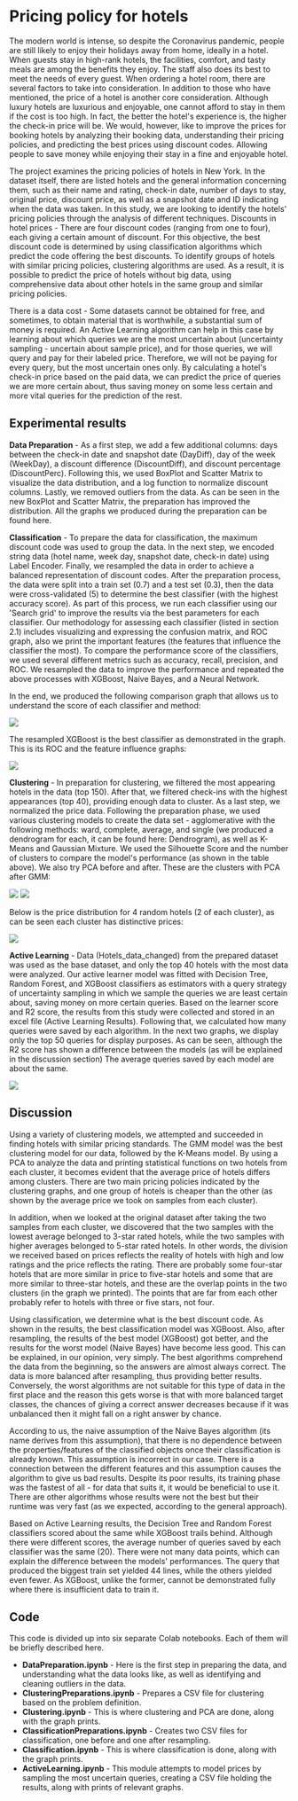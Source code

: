 # Pricing policy for hotels

The modern world is intense, so despite the Coronavirus pandemic, people are still likely to enjoy their holidays away from home, ideally in a hotel. When guests stay in high-rank hotels, the facilities, comfort, and tasty meals are among the benefits they enjoy. The staff also does its best to meet the needs of every guest. When ordering a hotel room, there are several factors to take into consideration. In addition to those who have mentioned, the price of a hotel is another core consideration. Although luxury hotels are luxurious and enjoyable, one cannot afford to stay in them if the cost is too high. In fact, the better the hotel's experience is, the higher the check-in price will be. We would, however, like to improve the prices for booking hotels by analyzing their booking data, understanding their pricing policies, and predicting the best prices using discount codes.  Allowing people to save money while enjoying their stay in a fine and enjoyable hotel.

The project examines the pricing policies of hotels in New York. In the dataset itself, there are listed hotels and the general information concerning them, such as their name and rating, check-in date, number of days to stay, original price, discount price, as well as a snapshot date and ID indicating when the data was taken.
In this study, we are looking to identify the hotels' pricing policies through the analysis of different techniques. Discounts in hotel prices - There are four discount codes (ranging from one to four), each giving a certain amount of discount. For this objective, the best discount code is determined by using classification algorithms which predict the code offering the best discounts. To identify groups of hotels with similar pricing policies, clustering algorithms are used. As a result, it is possible to predict the price of hotels without big data, using comprehensive data about other hotels in the same group and similar pricing policies.

There is a data cost - Some datasets cannot be obtained for free, and sometimes, to obtain material that is worthwhile, a substantial sum of money is required. An Active Learning algorithm can help in this case by learning about which queries we are the most uncertain about (uncertainty sampling - uncertain about sample price), and for those queries, we will query and pay for their labeled price. Therefore, we will not be paying for every query, but the most uncertain ones only. By calculating a hotel's check-in price based on the paid data, we can predict the price of queries we are more certain about, thus saving money on some less certain and more vital queries for the prediction of the rest.

## Experimental results
**Data Preparation** - As a first step, we add a few additional columns: days between the check-in date and snapshot date (DayDiff), day of the week (WeekDay), a discount difference (DiscountDiff), and discount percentage (DiscountPerc). Following this, we used BoxPlot and Scatter Matrix to visualize the data distribution, and a log function to normalize discount columns. Lastly, we removed outliers from the data. As can be seen in the new BoxPlot and  Scatter Matrix, the preparation has improved the distribution. All the graphs we produced during the preparation can be found here.

**Classification** - To prepare the data for classification, the maximum discount code was used to group the data. In the next step, we encoded string data (hotel name, week day, snapshot date, check-in date) using Label Encoder. Finally, we resampled the data in order to achieve a balanced representation of discount codes. After the preparation process, the data were split into a train set (0.7) and a test set (0.3), then the data were cross-validated (5) to determine the best classifier (with the highest accuracy score). As part of this process, we run each classifier using our 'Search grid' to improve the results via the best parameters for each classifier. Our methodology for assessing each classifier (listed in section 2.1) includes visualizing and expressing the confusion matrix, and ROC graph, also we print the important features (the features that influence the classifier the most). To compare the performance score of the classifiers, we used several different metrics such as accuracy, recall, precision, and ROC. We resampled the data to improve the performance and repeated the above processes with XGBoost, Naive Bayes, and a Neural Network.

In the end, we produced the following comparison graph that allows us to understand the score of each classifier and method:

![](images/1.png)

The resampled XGBoost is the best classifier as demonstrated in the graph. This is its ROC and the feature influence graphs:

![](images/2.png)

**Clustering** - In preparation for clustering, we filtered the most appearing hotels in the data (top 150). After that, we filtered check-ins with the highest appearances (top 40), providing enough data to cluster. As a last step, we normalized the price data. Following the preparation phase, we used various clustering models to create the data set - agglomerative with the following methods: ward, complete, average, and single (we produced a dendrogram for each, it can be found here: Dendrogram), as well as K-Means and Gaussian Mixture. We used the Silhouette Score and the number of clusters to compare the model's performance (as shown in the table above).
We also try PCA before and after. These are the clusters with PCA after GMM:

![](images/3.png)
![](images/4.png)

Below is the price distribution for 4 random hotels (2 of each cluster), as can be seen each cluster has distinctive prices:

![](images/5.png)

**Active Learning** - Data (Hotels_data_changed) from the prepared dataset was used as the base dataset, and only the top 40 hotels with the most data were analyzed. Our active learner model was fitted with Decision Tree, Random Forest, and XGBoost classifiers as estimators with a query strategy of uncertainty sampling in which we sample the queries we are least certain about, saving money on more certain queries. Based on the learner score and R2 score, the results from this study were collected and stored in an excel file (Active Learning Results). Following that, we calculated how many queries were saved by each algorithm. In the next two graphs, we display only the top 50 queries for display purposes. As can be seen, although the R2 score has shown a difference between the models (as will be explained in the discussion section) The average queries saved by each model are about the same.

![](images/6.png)

## Discussion
Using a variety of clustering models, we attempted and succeeded in finding hotels with similar pricing standards. The GMM model was the best clustering model for our data, followed by the K-Means model. By using a PCA to analyze the data and printing statistical functions on two hotels from each cluster, it becomes evident that the average price of hotels differs among clusters. There are two main pricing policies indicated by the clustering graphs, and one group of hotels is cheaper than the other (as shown by the average price we took on samples from each cluster).

In addition, when we looked at the original dataset after taking the two samples from each cluster, we discovered that the two samples with the lowest average belonged to 3-star rated hotels, while the two samples with higher averages belonged to 5-star rated hotels. In other words, the division we received based on prices reflects the reality of hotels with high and low ratings and the price reflects the rating. There are probably some four-star hotels that are more similar in price to five-star hotels and some that are more similar to three-star hotels, and these are the overlap points in the two clusters (in the graph we printed). The points that are far from each other probably refer to hotels with three or five stars, not four.

Using classification, we determine what is the best discount code. As shown in the results, the best classification model was XGBoost. Also, after resampling, the results of the best model (XGBoost) got better, and the results for the worst model (Naive Bayes) have become less good. This can be explained, in our opinion, very simply. The best algorithms comprehend the data from the beginning, so the answers are almost always correct. The data is more balanced after resampling, thus providing better results. Conversely, the worst algorithms are not suitable for this type of data in the first place and the reason this gets worse is that with more balanced target classes, the chances of giving a correct answer decreases because if it was unbalanced then it might fall on a right answer by chance.

According to us, the naive assumption of the Naive Bayes algorithm (its name derives from this assumption), that there is no dependence between the properties/features of the classified objects once their classification is already known. This assumption is incorrect in our case. There is a connection between the different features and this assumption causes the algorithm to give us bad results. Despite its poor results, its training phase was the fastest of all - for data that suits it, it would be beneficial to use it. There are other algorithms whose results were not the best but their runtime was very fast (as we expected, according to the general approach).

Based on Active Learning results, the Decision Tree and Random Forest classifiers scored about the same while XGBoost trails behind.  Although there were different scores, the average number of queries saved by each classifier was the same (20). There were not many data points, which can explain the difference between the models' performances. The query that produced the biggest train set yielded 44 lines, while the others yielded even fewer. As XGBoost, unlike the former, cannot be demonstrated fully where there is insufficient data to train it.

## Code
This code is divided up into six separate Colab notebooks. Each of them will be briefly described here. 
* **DataPreparation.ipynb** - Here is the first step in preparing the data, and understanding what the data looks like, as well as identifying and cleaning outliers in the data. 
* **ClusteringPreparations.ipynb** - Prepares a CSV file for clustering based on the problem definition. 
* **Clustering.ipynb** - This is where clustering and PCA are done, along with the graph prints. 
* **ClassificationPreparations.ipynb** - Creates two CSV files for classification, one before and one after resampling. 
* **Classification.ipynb** - This is where classification is done, along with the graph prints. 
* **ActiveLearning.ipynb** - This module attempts to model prices by sampling the most uncertain queries, creating a  CSV file holding the results, along with prints of relevant graphs.
